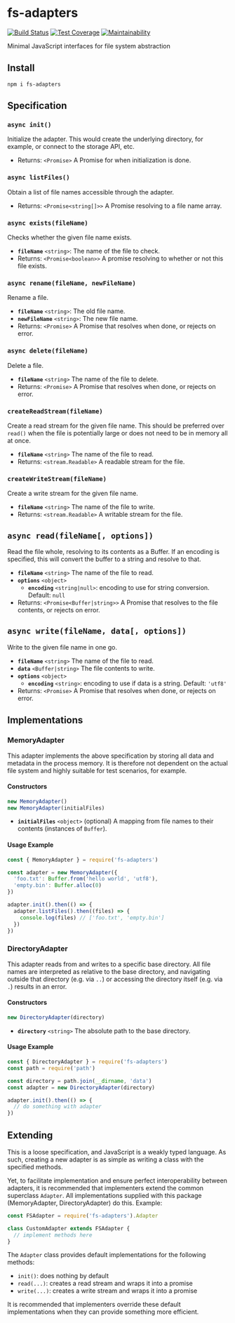 # fs-adapters

[![Build Status](https://travis-ci.com/meyfa/fs-adapters.svg?branch=master)](https://travis-ci.com/meyfa/fs-adapters)
[![Test Coverage](https://api.codeclimate.com/v1/badges/82c10c63edb8ba33bfdb/test_coverage)](https://codeclimate.com/github/meyfa/fs-adapters/test_coverage)
[![Maintainability](https://api.codeclimate.com/v1/badges/82c10c63edb8ba33bfdb/maintainability)](https://codeclimate.com/github/meyfa/fs-adapters/maintainability)

Minimal JavaScript interfaces for file system abstraction


## Install

```
npm i fs-adapters
```


## Specification

### `async init()`

Initialize the adapter. This would create the underlying directory, for example,
or connect to the storage API, etc.

- Returns: `<Promise>` A Promise for when initialization is done.


### `async listFiles()`

Obtain a list of file names accessible through the adapter.

- Returns: `<Promise<string[]>>` A Promise resolving to a file name array.


### `async exists(fileName)`

Checks whether the given file name exists.

- **`fileName`** `<string>`: The name of the file to check.
- Returns: `<Promise<boolean>>` A promise resolving to whether or not this file
    exists.


### `async rename(fileName, newFileName)`

Rename a file.

- **`fileName`** `<string>`: The old file name.
- **`newFileName`** `<string>`: The new file name.
- Returns: `<Promise>` A Promise that resolves when done, or rejects on error.


### `async delete(fileName)`

Delete a file.

- **`fileName`** `<string>` The name of the file to delete.
- Returns: `<Promise>` A Promise that resolves when done, or rejects on error.


### `createReadStream(fileName)`

Create a read stream for the given file name. This should be preferred over
`read()` when the file is potentially large or does not need to be in memory all
at once.

- **`fileName`** `<string>` The name of the file to read.
- Returns: `<stream.Readable>` A readable stream for the file.


### `createWriteStream(fileName)`

Create a write stream for the given file name.

- **`fileName`** `<string>` The name of the file to write.
- Returns: `<stream.Readable>` A writable stream for the file.


## `async read(fileName[, options])`

Read the file whole, resolving to its contents as a Buffer. If an encoding is
specified, this will convert the buffer to a string and resolve to that.

- **`fileName`** `<string>` The name of the file to read.
- **`options`** `<object>`
  - **`encoding`** `<string|null>`: encoding to use for string conversion.
      Default: `null`
- Returns: `<Promise<Buffer|string>>` A Promise that resolves to the file
    contents, or rejects on error.


## `async write(fileName, data[, options])`

Write to the given file name in one go.

- **`fileName`** `<string>` The name of the file to read.
- **`data`** `<Buffer|string>` The file contents to write.
- **`options`** `<object>`
  - **`encoding`** `<string>`: encoding to use if data is a string.
      Default: `'utf8'`
- Returns: `<Promise>` A Promise that resolves when done, or rejects on error.


## Implementations

### MemoryAdapter

This adapter implements the above specification by storing all data and metadata
in the process memory. It is therefore not dependent on the actual file system
and highly suitable for test scenarios, for example.

#### Constructors

```javascript
new MemoryAdapter()
new MemoryAdapter(initialFiles)
```

- **`initialFiles`** `<object>` (optional) A mapping from file names to their
    contents (instances of `Buffer`).

#### Usage Example

```javascript
const { MemoryAdapter } = require('fs-adapters')

const adapter = new MemoryAdapter({
  'foo.txt': Buffer.from('hello world', 'utf8'),
  'empty.bin': Buffer.alloc(0)
})

adapter.init().then(() => {
  adapter.listFiles().then((files) => {
    console.log(files) // ['foo.txt', 'empty.bin']
  })
})
```

### DirectoryAdapter

This adapter reads from and writes to a specific base directory. All file names
are interpreted as relative to the base directory, and navigating outside that
directory (e.g. via `..`) or accessing the directory itself (e.g. via `.`)
results in an error.

#### Constructors

```javascript
new DirectoryAdapter(directory)
```

- **`directory`** `<string>` The absolute path to the base directory.

#### Usage Example

```javascript
const { DirectoryAdapter } = require('fs-adapters')
const path = require('path')

const directory = path.join(__dirname, 'data')
const adapter = new DirectoryAdapter(directory)

adapter.init().then(() => {
  // do something with adapter
})
```


## Extending

This is a loose specification, and JavaScript is a weakly typed language. As
such, creating a new adapter is as simple as writing a class with the specified
methods.

Yet, to facilitate implementation and ensure perfect interoperability between
adapters, it is recommended that implementers extend the common superclass
`Adapter`. All implementations supplied with this package (MemoryAdapter,
DirectoryAdapter) do this. Example:

```js
const FSAdapter = require('fs-adapters').Adapter

class CustomAdapter extends FSAdapter {
  // implement methods here
}
```

The `Adapter` class provides default implementations for the following methods:

- `init()`: does nothing by default
- `read(...)`: creates a read stream and wraps it into a promise
- `write(...)`: creates a write stream and wraps it into a promise

It is recommended that implementers override these default implementations when
they can provide something more efficient.

